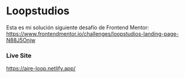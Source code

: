 # Loopstudios
Esta es mi solución siguiente desafío de Frontend Mentor: https://www.frontendmentor.io/challenges/loopstudios-landing-page-N88J5Onjw
### Live Site
https://aire-loop.netlify.app/


